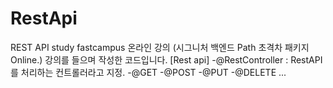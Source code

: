 # RestApi
REST API study
fastcampus 온라인 강의 (시그니처 백엔드 Path 초격차 패키지 Online.) 강의를 들으며 작성한 코드입니다.
[Rest api]
-@RestController : RestAPI를 처리하는 컨트롤러라고 지정.
-@GET
-@POST
-@PUT
-@DELETE
...
